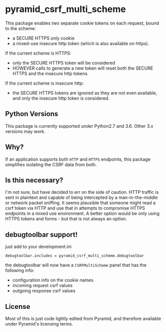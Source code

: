pyramid_csrf_multi_scheme
=========================

This package enables two separate cookie tokens on each request, bound to the scheme:

* a SECURE HTTPS only cookie
* a mixed-use insecure http token (which is also available on https).

If the current scheme is HTTPS:

* only the SECURE HTTPS token will be considered
* HOWEVER calls to generate a new token will reset both the SECURE HTTPS and the insecure http tokens.

If the current scheme is insecure http:

* the SECURE HTTPS tokens are ignored as they are not even available, and only the insecure http token is considered.


Python Versions
---------------

This package is currently supported under Python2.7 and 3.6. Other 3.x versions may work.


Why?
----

If an application supports both `HTTP` and `HTTPS` endpoints, this package simplifies isolating the CSRF data from both.


Is this necessary?
------------------

I'm not sure, but have decided to err on the side of caution.
HTTP traffic is sent in plaintext and capable of being intercepted by a man-in-the-middle or network packet sniffing.
It seems plausible that someone might read a csrf token via HTTP and use that in attempts to compromise HTTPS endpoints in a mixed use environment.
A better option would be only using HTTPS tokens and forms - but that is not always an option.


debugtoolbar support!
---------------------

just add to your development.ini

    debugtoolbar.includes = pyramid_csrf_multi_scheme.debugtoolbar

the debugtoolbar will now have a `CSRFMultiScheme` panel that has the following info:

* configuration info on the cookie names
* incoming request csrf values
* outgoing response csrf values


License
-------

Most of this is just code lightly edited from Pyramid, and therefore available under Pyramid's licensing terms.

